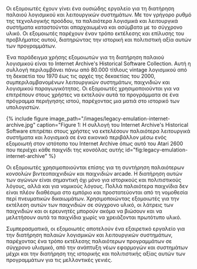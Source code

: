 Οι εξομοιωτές έχουν γίνει ένα ουσιώδης εργαλείο για τη διατήρηση παλαιού λογισμικού και λειτουργικών συστημάτων. Με τον γρήγορο ρυθμό της τεχνολογικής προόδου, τα παλαιότερα λογισμικά και λειτουργικά συστήματα καταστούνται απαρχαιωμένα και ασύμβατα με το σύγχρονο υλικό. Οι εξομοιωτές παρέχουν έναν τρόπο εκτέλεσης και επίλυσης του προβλήματος αυτού, διατηρώντας την ιστορική και πολιτιστική αξία αυτών των προγραμμάτων.

Ένα παράδειγμα χρήσης εξομοιωτών για τη διατήρηση παλαιού λογισμικού είναι το Internet Archive's Historical Software Collection. Αυτή η συλλογή περιλαμβάνει πάνω από 80.000 τίτλους vintage λογισμικού από τη δεκαετία του 1970 έως τις αρχές της δεκαετίας του 2000, συμπεριλαμβανομένων λειτουργικών συστημάτων, παιχνιδιών και λογισμικού παραγωγικότητας. Οι εξομοιωτές χρησιμοποιούνται για να επιτρέπουν στους χρήστες να εκτελούν αυτά τα προγράμματα σε ένα πρόγραμμα περιήγησης ιστού, παρέχοντας μια ματιά στο ιστορικό των υπολογιστών.

{% include figure image_path="/images/legacy-emulation-internet-archive.jpg" caption="Figure 1: Η συλλογή του Internet Archive's Historical Software επιτρέπει στους χρήστες να εκτελέσουν παλαιότερα λειτουργικά συστήματα και λογισμικά σε ένα εικονικό περιβάλλον μέσω ενός εξομοιωτή στον ιστότοπο του Internet Archive όπως αυτό του Atari 2600 που περιέχει κάθε παιχνίδι της κονσόλας αυτής id="fig:legacy-emulation-internet-archive" %}

Οι εξομοιωτές χρησιμοποιούνται επίσης για τη συντήρηση παλαιότερων κονσολών βιντεοπαιχνιδιών και παιχνιδιών arcade. Η διατήρηση αυτών των αγώνων είναι σημαντική όχι μόνο για ιστορικούς και πολιτιστικούς λόγους, αλλά και για νομικούς λόγους. Πολλά παλαιότερα παιχνίδια δεν είναι πλέον διαθέσιμα στο εμπόριο και προστατεύονται από τη νομοθεσία περί πνευματικών δικαιωμάτων. Χρησιμοποιώντας εξομοιωτές για την εκτέλεση αυτών των παιχνιδιών σε σύγχρονο υλικό, οι λάτρεις των παιχνιδιών και οι ερευνητές μπορούν ακόμα να βιώσουν και να μελετήσουν αυτά τα παιχνίδια χωρίς να χρειάζονται πρωτότυπο υλικό.

Συμπερασματικά, οι εξομοιωτές αποτελούν ένα εξαιρετικό εργαλείο για την διατήρηση παλαιών λογισμικών και λειτουργικών συστημάτων, παρέχοντας ένα τρόπο εκτέλεσης παλαιότερων προγραμμάτων σε σύγχρονο υλισμικό, από την ανάπτυξη νέων εφαρμογών και συστημάτων μέχρι και την διατήρηση της ιστορικής και πολιτιστικής αξίας αυτών των προγραμμάτων για τις μελλοντικές γενιές.

